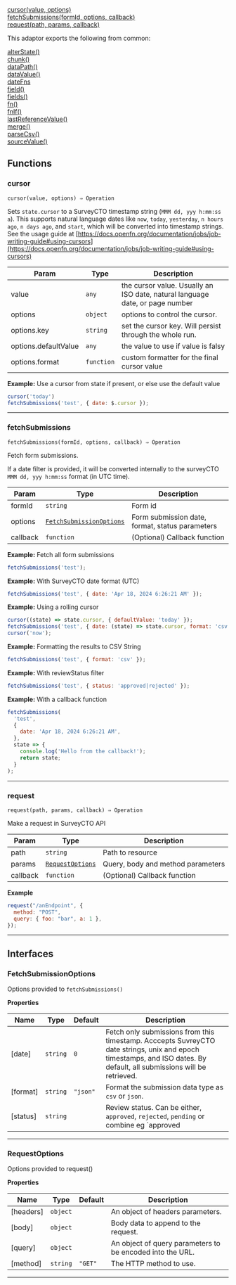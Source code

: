 <dl>
<dt>
    <a href="#cursor">cursor(value, options)</a></dt>
<dt>
    <a href="#fetchsubmissions">fetchSubmissions(formId, options, callback)</a></dt>
<dt>
    <a href="#request">request(path, params, callback)</a></dt>
</dl>


This adaptor exports the following from common:
<dl>
<dt>
    <a href="/adaptors/packages/common-docs#alterstate">alterState()</a>
</dt>
<dt>
    <a href="/adaptors/packages/common-docs#chunk">chunk()</a>
</dt>
<dt>
    <a href="/adaptors/packages/common-docs#datapath">dataPath()</a>
</dt>
<dt>
    <a href="/adaptors/packages/common-docs#datavalue">dataValue()</a>
</dt>
<dt>
    <a href="/adaptors/packages/common-docs#datefns">dateFns</a>
</dt>
<dt>
    <a href="/adaptors/packages/common-docs#field">field()</a>
</dt>
<dt>
    <a href="/adaptors/packages/common-docs#fields">fields()</a>
</dt>
<dt>
    <a href="/adaptors/packages/common-docs#fn">fn()</a>
</dt>
<dt>
    <a href="/adaptors/packages/common-docs#fnif">fnIf()</a>
</dt>
<dt>
    <a href="/adaptors/packages/common-docs#lastreferencevalue">lastReferenceValue()</a>
</dt>
<dt>
    <a href="/adaptors/packages/common-docs#merge">merge()</a>
</dt>
<dt>
    <a href="/adaptors/packages/common-docs#parsecsv">parseCsv()</a>
</dt>
<dt>
    <a href="/adaptors/packages/common-docs#sourcevalue">sourceValue()</a>
</dt></dl>

## Functions
### cursor

<p><code>cursor(value, options) ⇒ Operation</code></p>

Sets `state.cursor` to a SurveyCTO timestamp string (`MMM dd, yyy h:mm:ss a`).
This supports natural language dates like `now`, `today`, `yesterday`, `n hours ago`, `n days ago`, and `start`,
which will be converted into timestamp strings.
See the usage guide at [https://docs.openfn.org/documentation/jobs/job-writing-guide#using-cursors](https://docs.openfn.org/documentation/jobs/job-writing-guide#using-cursors)


| Param | Type | Description |
| --- | --- | --- |
| value | <code>any</code> | the cursor value. Usually an ISO date, natural language date, or page number |
| options | <code>object</code> | options to control the cursor. |
| options.key | <code>string</code> | set the cursor key. Will persist through the whole run. |
| options.defaultValue | <code>any</code> | the value to use if value is falsy |
| options.format | <code>function</code> | custom formatter for the final cursor value |


**Example:** Use a cursor from state if present, or else use the default value
```js
cursor('today')
fetchSubmissions('test', { date: $.cursor });
```

* * *

### fetchSubmissions

<p><code>fetchSubmissions(formId, options, callback) ⇒ Operation</code></p>

Fetch form submissions.

If a date filter is provided, it will be  converted internally to the surveyCTO `MMM dd, yyy h:mm:ss` format (in UTC time).


| Param | Type | Description |
| --- | --- | --- |
| formId | <code>string</code> | Form id |
| options | [<code>FetchSubmissionOptions</code>](#fetchsubmissionoptions) | Form submission date, format, status parameters |
| callback | <code>function</code> | (Optional) Callback function |


**Example:** Fetch all form submissions
```js
fetchSubmissions('test');
```
**Example:**  With SurveyCTO date format (UTC)
```js
fetchSubmissions('test', { date: 'Apr 18, 2024 6:26:21 AM' });
```
**Example:** Using a rolling cursor 
```js
cursor((state) => state.cursor, { defaultValue: 'today' });
fetchSubmissions('test', { date: (state) => state.cursor, format: 'csv' });
cursor('now');
```
**Example:**  Formatting the results to CSV String
```js
fetchSubmissions('test', { format: 'csv' });
```
**Example:**  With reviewStatus filter
```js
fetchSubmissions('test', { status: 'approved|rejected' });
```
**Example:**  With a callback function
```js
fetchSubmissions(
  'test',
  {
    date: 'Apr 18, 2024 6:26:21 AM',
  },
  state => {
    console.log('Hello from the callback!');
    return state;
  }
);
```

* * *

### request

<p><code>request(path, params, callback) ⇒ Operation</code></p>

Make a request in SurveyCTO API


| Param | Type | Description |
| --- | --- | --- |
| path | <code>string</code> | Path to resource |
| params | [<code>RequestOptions</code>](#requestoptions) | Query, body and method parameters |
| callback | <code>function</code> | (Optional) Callback function |


**Example**
```js
request("/anEndpoint", {
  method: "POST",
  query: { foo: "bar", a: 1 },
});
```

* * *


##  Interfaces

### FetchSubmissionOptions

Options provided to `fetchSubmissions()`


**Properties**

| Name | Type | Default | Description |
| --- | --- | --- | --- |
| [date] | <code>string</code> | <code>0</code> | Fetch only submissions from this timestamp. Acccepts SuvreyCTO date strings, unix and epoch timestamps, and ISO dates. By default, all submissions will be retrieved. |
| [format] | <code>string</code> | <code>&quot;json&quot;</code> | Format the submission data type as  `csv` or `json`. |
| [status] | <code>string</code> |  | Review status. Can be either, `approved`, `rejected`, `pending` or combine eg `approved|rejected`. |


* * *

### RequestOptions

Options provided to request()


**Properties**

| Name | Type | Default | Description |
| --- | --- | --- | --- |
| [headers] | <code>object</code> |  | An object of headers parameters. |
| [body] | <code>object</code> |  | Body data to append to the request. |
| [query] | <code>object</code> |  | An object of query parameters to be encoded into the URL. |
| [method] | <code>string</code> | <code>&quot;GET&quot;</code> | The HTTP method to use. |


* * *


